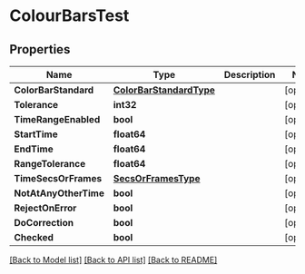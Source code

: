 # ColourBarsTest

## Properties

Name | Type | Description | Notes
------------ | ------------- | ------------- | -------------
**ColorBarStandard** | [**ColorBarStandardType**](color_bar_standard_type.md) |  | [optional] 
**Tolerance** | **int32** |  | [optional] 
**TimeRangeEnabled** | **bool** |  | [optional] 
**StartTime** | **float64** |  | [optional] 
**EndTime** | **float64** |  | [optional] 
**RangeTolerance** | **float64** |  | [optional] 
**TimeSecsOrFrames** | [**SecsOrFramesType**](secs_or_frames_type.md) |  | [optional] 
**NotAtAnyOtherTime** | **bool** |  | [optional] 
**RejectOnError** | **bool** |  | [optional] 
**DoCorrection** | **bool** |  | [optional] 
**Checked** | **bool** |  | [optional] 

[[Back to Model list]](../README.md#documentation-for-models) [[Back to API list]](../README.md#documentation-for-api-endpoints) [[Back to README]](../README.md)



